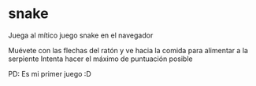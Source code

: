 # snake
Juega al mítico juego snake en el navegador

Muévete con las flechas del ratón y ve hacia la comida para alimentar a la serpiente
Intenta hacer el máximo de puntuación posible

PD: Es mi primer juego :D
